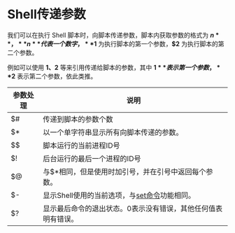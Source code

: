 # Shell传递参数

我们可以在执行 Shell 脚本时，向脚本传递参数，脚本内获取参数的格式为 **$n**，**n** 代表一个数字，**$1** 为执行脚本的第一个参数，**$2** 为执行脚本的第二个参数。

例如可以使用 **$1、$2** 等来引用传递给脚本的参数，其中 **$1** 表示第一个参数，**$2** 表示第二个参数，依此类推。

| 参数处理 | 说明                                                                                          |
| -------- | --------------------------------------------------------------------------------------------- |
| $#       | 传递到脚本的参数个数                                                                          |
| $*       | 以一个单字符串显示所有向脚本传递的参数。                                                      |
| $$       | 脚本运行的当前进程ID号                                                                        |
| $!       | 后台运行的最后一个进程的ID号                                                                  |
| $@       | 与\$*相同，但是使用时加引号，并在引号中返回每个参数。                                         |
| $-       | 显示Shell使用的当前选项，与[set命令](https://www.runoob.com/linux/linux-comm-set.html)功能相同。 |
| $?       | 显示最后命令的退出状态。0表示没有错误，其他任何值表明有错误。                                 |
